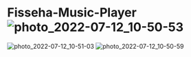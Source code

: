 # Fisseha-Music-Player![photo_2022-07-12_10-50-53](https://user-images.githubusercontent.com/94393557/178439719-60109bc4-765b-46f7-ae8f-499d14408a91.jpg)
![photo_2022-07-12_10-51-03](https://user-images.githubusercontent.com/94393557/178439736-c3487f93-daaa-4219-a682-b9ef6bb29436.jpg)
![photo_2022-07-12_10-50-59](https://user-images.githubusercontent.com/94393557/178439749-c7d94827-ab5e-4a9c-acc4-8e6aefb6d76c.jpg)
